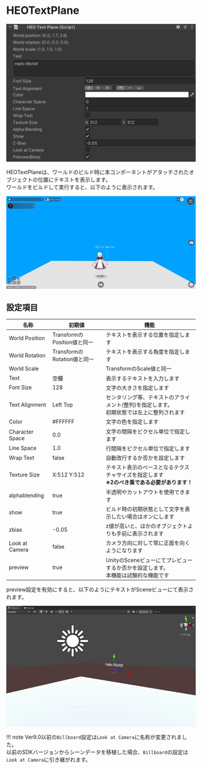 # HEOTextPlane

![HEOTextPlane_1](img/HEOTextPlane_1.jpg)

HEOTextPlaneは、ワールドのビルド時に本コンポーネントがアタッチされたオブジェクトの位置にテキストを表示します。<br>
ワールドをビルドして実行すると、以下のように表示されます。

![HEOTextPlane_3](img/HEOTextPlane_3.jpg)

## 設定項目

| 名称 | 初期値 | 機能 |
| ----   | ---- | ---- |
| World Position | TransformのPosition値と同一 | テキストを表示する位置を指定します |
| World Rotation | TransformのRotation値と同一 | テキストを表示する角度を指定します |
| World Scale |  | TransformのScale値と同一 | テキストを表示する大きさを指定します |
| Text | 空欄 | 表示するテキストを入力します |
| Font Size | 128 | 文字の大きさを指定します |
| Text Alignment | Left Top | センタリング等、テキストのアライメント(整列)を指定します。<br>初期状態では左上に整列されます |
| Color | #FFFFFF | 文字の色を指定します |
| Character Space | 0.0| 文字の間隔をピクセル単位で指定します |
| Line Space | 1.0 | 行間隔をピクセル単位で指定します |
| Wrap Text | false | 自動改行するか否かを設定します |
| Texture Size | X:512 Y:512 | テキスト表示のベースとなるテクスチャサイズを指定します<br> **※2のべき乗である必要があります！** |
| alphablending | true | 半透明やカットアウトを使用できます |
| show | true | ビルド時の初期状態として文字を表示したい場合はオンにします |
| zbias | -0.05 | z値が高いと、ほかのオブジェクトよりも手前に表示されます |
| Look at Camera | false | カメラ方向に対して常に正面を向くようになります |
| preview | true | UnityのSceneビューにてプレビューするか否かを設定します。<br> 本機能は試験的な機能です | 

preview設定を有効にすると、以下のようにテキストがSceneビューにて表示されます。

![HEOTextPlane_2](img/HEOTextPlane_2.jpg)

!!! note
    Ver9.0以前の`Billboard`設定は`Look at Camera`に名称が変更されました。<br>
    以前のSDKバージョンからシーンデータを移植した場合、`Billboard`の設定は`Look at Camera`に引き継がれます。